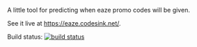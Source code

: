 A little tool for predicting when eaze promo codes will be given.

See it live at https://eaze.codesink.net/.

Build status: [![build status](https://travis-ci.org/justinbarrick/eaze-stats.svg?branch=master)](https://travis-ci.org/justinbarrick/eaze-stats)
